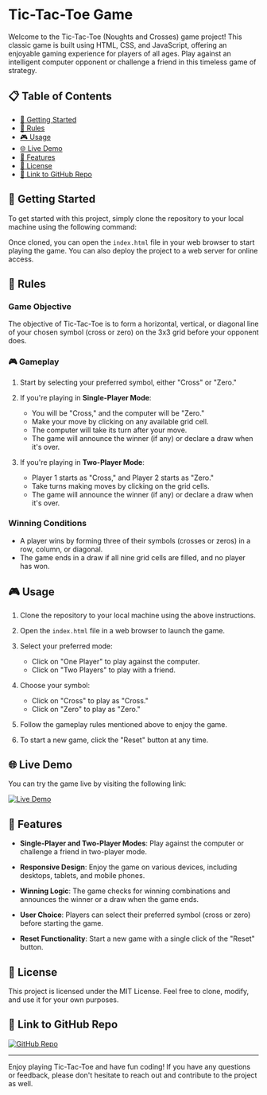 # Tic-Tac-Toe Game

Welcome to the Tic-Tac-Toe (Noughts and Crosses) game project! This classic game is built using HTML, CSS, and JavaScript, offering an enjoyable gaming experience for players of all ages. Play against an intelligent computer opponent or challenge a friend in this timeless game of strategy.

## 📋 Table of Contents

- [🚀 Getting Started](#-getting-started)
- [🧾 Rules](#-rules)
- [🎮 Usage](#-usage)
- [🌐 Live Demo](#-live-demo)
- [🌟 Features](#-features)
- [📝 License](#-license)
- [🔗 Link to GitHub Repo](#-link-to-github-repo)

## 🚀 Getting Started

To get started with this project, simply clone the repository to your local machine using the following command:

Once cloned, you can open the `index.html` file in your web browser to start playing the game. You can also deploy the project to a web server for online access.

## 🧾 Rules

### Game Objective

The objective of Tic-Tac-Toe is to form a horizontal, vertical, or diagonal line of your chosen symbol (cross or zero) on the 3x3 grid before your opponent does.

### 🎮 Gameplay

1. Start by selecting your preferred symbol, either "Cross" or "Zero."

2. If you're playing in **Single-Player Mode**:
   - You will be "Cross," and the computer will be "Zero."
   - Make your move by clicking on any available grid cell.
   - The computer will take its turn after your move.
   - The game will announce the winner (if any) or declare a draw when it's over.

3. If you're playing in **Two-Player Mode**:
   - Player 1 starts as "Cross," and Player 2 starts as "Zero."
   - Take turns making moves by clicking on the grid cells.
   - The game will announce the winner (if any) or declare a draw when it's over.

### Winning Conditions

- A player wins by forming three of their symbols (crosses or zeros) in a row, column, or diagonal.
- The game ends in a draw if all nine grid cells are filled, and no player has won.

## 🎮 Usage

1. Clone the repository to your local machine using the above instructions.

2. Open the `index.html` file in a web browser to launch the game.

3. Select your preferred mode:
   - Click on "One Player" to play against the computer.
   - Click on "Two Players" to play with a friend.

4. Choose your symbol:
   - Click on "Cross" to play as "Cross."
   - Click on "Zero" to play as "Zero."

5. Follow the gameplay rules mentioned above to enjoy the game.

6. To start a new game, click the "Reset" button at any time.

## 🌐 Live Demo

You can try the game live by visiting the following link:

[![Live Demo](https://img.shields.io/badge/Live%20Demo-Play%20Now-brightgreen)](https://your-username.github.io/tic-tac-toe-game/)

## 🌟 Features

- **Single-Player and Two-Player Modes**: Play against the computer or challenge a friend in two-player mode.

- **Responsive Design**: Enjoy the game on various devices, including desktops, tablets, and mobile phones.

- **Winning Logic**: The game checks for winning combinations and announces the winner or a draw when the game ends.

- **User Choice**: Players can select their preferred symbol (cross or zero) before starting the game.

- **Reset Functionality**: Start a new game with a single click of the "Reset" button.

## 📝 License

This project is licensed under the MIT License. Feel free to clone, modify, and use it for your own purposes.

## 🔗 Link to GitHub Repo

[![GitHub Repo](https://img.shields.io/badge/GitHub-View%20Repo-blue)](https://github.com/your-username/tic-tac-toe-game)

---

Enjoy playing Tic-Tac-Toe and have fun coding! If you have any questions or feedback, please don't hesitate to reach out and contribute to the project as well.